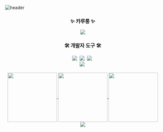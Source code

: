 ![header](https://capsule-render.vercel.app/api?type=waving&color=6994CDEE&text=&animation=twinkling&height=200)

<!--타이틀 부분-->
<h3 align="center">✨ 캬루룽 ✨</h3>
<div align="center">
  <img src="https://gbf.wiki/images/thumb/9/9b/Npc_zoom_3040216000_01.png/720px-Npc_zoom_3040216000_01.png?20190529082608" />
</div>

<!--내용 부분-->
<h3 align="center">🛠 개발자 도구 🛠</h3>
<div align="center">
  <img src="https://img.shields.io/badge/github-181717.svg?style=for-the-badge&logo=github&logoColor=white" />&nbsp
  <img src="https://img.shields.io/badge/VSCode-2C2C32.svg?style=for-the-badge&logo=visual-studio-code&logoColor=22ABF3" />&nbsp
  <img src="https://img.shields.io/badge/adobe%20photoshop-08253c.svg?style=for-the-badge&logo=adobe%20photoshop&logoColor=37abff" />&nbsp
</div>

<div align="center">
  <img src="https://img.shields.io/badge/Intellij%20IDEA-1A7CEB.svg?style=for-the-badge&logo=Intellij%20IDEA&logoColor=000000" />&nbsp
</div>

<br>

<!--통계 부분-->
<div align="center">
  <a href="https://github.com/anuraghazra/github-readme-stats">
    <img height=160 align="center" src="https://github-readme-stats.vercel.app/api?username=Kyarurung&langs_count=8&show_icons=true&theme=dark#gh-dark-mode-only(https://github.com/anuraghazra/github-readme-stats#gh-dark-mode-only)", src="https://github-readme-stats.vercel.app/api?username=Kyarurung&langs_count=8&show_icons=true&theme=default#gh-light-mode-only(https://github.com/anuraghazra/github-readme-stats#gh-light-mode-only)" />
  </a>
  <a href="https://github.com/anuraghazra/convoychat">
    <img height=160 align="center" src="https://github-readme-stats.vercel.app/api/top-langs?username=Kyarurung&layout=compact&langs_count=8&show_icons=true&theme=dark#gh-dark-mode-only(https://github.com/anuraghazra/github-readme-stats#gh-dark-mode-only)", src="https://github-readme-stats.vercel.app/api/top-langs?username=Kyarurung&layout=compact&langs_count=8&show_icons=true&theme=default#gh-light-mode-only(https://github.com/anuraghazra/github-readme-stats#gh-light-mode-only)" />
  </a>
  <a>
    <img height=160 align="center" src="https://github-readme-stats.vercel.app/api?username=anuraghazra&show=reviews,discussions_started,discussions_answered,prs_merged,prs_merged_percentage">
  </a>

<picture>
  <source srcset="https://github-readme-stats.vercel.app/api?username=anuraghazra&show_icons=true&theme=dark" media="(prefers-color-scheme: dark)"/>
  <source srcset="https://github-readme-stats.vercel.app/api?username=anuraghazra&show_icons=true" media="(prefers-color-scheme: light), (prefers-color-scheme: no-preference)"/>
  <img src="https://github-readme-stats.vercel.app/api?username=anuraghazra&show_icons=true" />
</picture>
</div>
